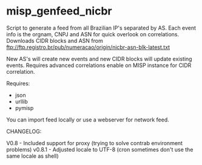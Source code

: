 # misp_genfeed_nicbr

Script to generate a feed from all Brazilian IP's separated by AS. Each event info is the orgnam, CNPJ and ASN for quick overlook on correlations. 
Downloads CIDR blocks and ASN from ftp://ftp.registro.br/pub/numeracao/origin/nicbr-asn-blk-latest.txt

New AS's will create new events and new CIDR blocks will update existing events. Requires advanced correlations enable on MISP instance for CIDR correlation.

Requires:
* json
* urllib
* pymisp

You can import feed locally or use a webserver for network feed.

CHANGELOG:

V0.8 - Included support for proxy (trying to solve contrab environment problems)
v0.8.1 - Adjusted locale to UTF-8 (cron sometimes don't use the same locale as shell)
